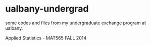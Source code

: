# ualbany-undergrad

some codes and files from my undergraduate exchange program at ualbany.

Applied Statistics - MAT565 FALL 2014 
